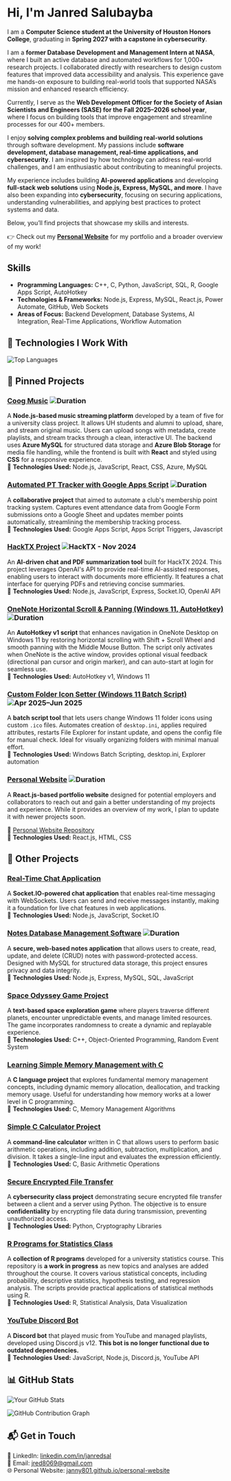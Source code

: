 # Hi, I'm Janred Salubayba  

I am a **Computer Science student at the University of Houston Honors College**, graduating in **Spring 2027 with a capstone in cybersecurity**. 

I am a **former Database Development and Management Intern at NASA**, where I built an active database and automated workflows for 1,000+ research projects. I collaborated directly with researchers to design custom features that improved data accessibility and analysis. This experience gave me hands-on exposure to building real-world tools that supported NASA’s mission and enhanced research efficiency.

Currently, I serve as the **Web Development Officer for the Society of Asian Scientists and Engineers (SASE) for the Fall 2025–2026 school year**, where I focus on building tools that improve engagement and streamline processes for our 400+ members.

I enjoy **solving complex problems and building real-world solutions** through software development. My passions include **software development, database management, real-time applications, and cybersecurity**. I am inspired by how technology can address real-world challenges, and I am enthusiastic about contributing to meaningful projects.  

My experience includes building **AI-powered applications** and developing **full-stack web solutions** using **Node.js, Express, MySQL, and more**. I have also been expanding into **cybersecurity**, focusing on securing applications, understanding vulnerabilities, and applying best practices to protect systems and data.  

Below, you’ll find projects that showcase my skills and interests.  

👉 Check out my **[Personal Website](https://janny801.github.io/personal-website)** for my portfolio and a broader overview of my work!

##  Skills
- **Programming Languages:** C++, C, Python, JavaScript, SQL, R, Google Apps Script, AutoHotkey
- **Technologies & Frameworks:** Node.js, Express, MySQL, React.js, Power Automate, GitHub, Web Sockets
- **Areas of Focus:** Backend Development, Database Systems, AI Integration, Real-Time Applications, Workflow Automation

## 🚀 Technologies I Work With  
![Top Languages](https://github-readme-stats.vercel.app/api/top-langs/?username=janny801&layout=compact&theme=tokyonight)

## 📌 Pinned Projects  

### [Coog Music](https://coogmusic.com/) ![Duration](https://img.shields.io/badge/Feb%202025%E2%80%93May%202025-black?style=for-the-badge&logo=calendar)
A **Node.js-based music streaming platform** developed by a team of five for a university class project. It allows UH students and alumni to upload, share, and stream original music. Users can upload songs with metadata, create playlists, and stream tracks through a clean, interactive UI. The backend uses **Azure MySQL** for structured data storage and **Azure Blob Storage** for media file handling, while the frontend is built with **React** and styled using **CSS** for a responsive experience.  
🔧 **Technologies Used:** Node.js, JavaScript, React, CSS, Azure, MySQL

### [Automated PT Tracker with Google Apps Script](https://github.com/janny801/automate-PT-tracker-with-google-appscript-test) ![Duration](https://img.shields.io/badge/Jan%202025%E2%80%93Apr%202025-black?style=for-the-badge&logo=calendar)
A **collaborative project** that aimed to automate a club's membership point tracking system. Captures event attendance data from Google Form submissions onto a Google Sheet and updates member points automatically, streamlining the membership tracking process.  
🔧 **Technologies Used:** Google Apps Script, Apps Script Triggers, Javascript

### [HackTX Project](https://github.com/janny801/hacktxproj)  ![HackTX - Nov 2024](https://img.shields.io/badge/HackTX%20-%20Nov%202024-black?style=for-the-badge&logo=calendar)
An **AI-driven chat and PDF summarization tool** built for HackTX 2024. This project leverages OpenAI's API to provide real-time AI-assisted responses, enabling users to interact with documents more efficiently. It features a chat interface for querying PDFs and retrieving concise summaries.  
🔧 **Technologies Used:** Node.js, JavaScript, Express, Socket.IO, OpenAI API  

### [OneNote Horizontal Scroll & Panning (Windows 11, AutoHotkey)](https://github.com/janny801/onenote-navigation-ahk-fix)  ![Duration](https://img.shields.io/badge/Mar%202025%E2%80%93Apr%202025-black?style=for-the-badge&logo=calendar)  
An **AutoHotkey v1 script** that enhances navigation in OneNote Desktop on Windows 11 by restoring horizontal scrolling with Shift + Scroll Wheel and smooth panning with the Middle Mouse Button. The script only activates when OneNote is the active window, provides optional visual feedback (directional pan cursor and origin marker), and can auto-start at login for seamless use.  
🔧 **Technologies Used:** AutoHotkey v1, Windows 11

### [Custom Folder Icon Setter (Windows 11 Batch Script)](https://github.com/janny801/custom-folder-icons-windows)  ![Apr 2025–Jun 2025](https://img.shields.io/badge/Apr%202025%E2%80%93Jun%202025-black?style=for-the-badge&logo=calendar)
A **batch script tool** that lets users change Windows 11 folder icons using custom `.ico` files. Automates creation of `desktop.ini`, applies required attributes, restarts File Explorer for instant update, and opens the config file for manual check. Ideal for visually organizing folders with minimal manual effort.  
🔧 **Technologies Used:** Windows Batch Scripting, desktop.ini, Explorer automation

### [Personal Website](https://janny801.github.io/personal-website/)  ![Duration](https://img.shields.io/badge/Nov%202024%E2%80%93Jan%202025-black?style=for-the-badge&logo=calendar)
A **React.js-based portfolio website** designed for potential employers and collaborators to reach out and gain a better understanding of my projects and experience. While it provides an overview of my work, I plan to update it with newer projects soon.  

🔗 [Personal Website Repository](https://github.com/janny801/personal-website)  
🔧 **Technologies Used:** React.js, HTML, CSS  

## 🔗 Other Projects  

### [Real-Time Chat Application](https://github.com/janny801/real-time-chat-app)  
A **Socket.IO-powered chat application** that enables real-time messaging with WebSockets. Users can send and receive messages instantly, making it a foundation for live chat features in web applications.  
🔧 **Technologies Used:** Node.js, JavaScript, Socket.IO  

### [Notes Database Management Software](https://github.com/janny801/smallsqldbprac)  ![Duration](https://img.shields.io/badge/Dec%202024%E2%80%93Feb%202025-black?style=for-the-badge&logo=calendar)
A **secure, web-based notes application** that allows users to create, read, update, and delete (CRUD) notes with password-protected access. Designed with MySQL for structured data storage, this project ensures privacy and data integrity.  
🔧 **Technologies Used:** Node.js, Express, MySQL, SQL, JavaScript  

### [Space Odyssey Game Project](https://github.com/janny801/Space-Odyssey-Project)  
A **text-based space exploration game** where players traverse different planets, encounter unpredictable events, and manage limited resources. The game incorporates randomness to create a dynamic and replayable experience.  
🔧 **Technologies Used:** C++, Object-Oriented Programming, Random Event System  

### [Learning Simple Memory Management with C](https://github.com/janny801/simple-mem-management-in-c)  
A **C language project** that explores fundamental memory management concepts, including dynamic memory allocation, deallocation, and tracking memory usage. Useful for understanding how memory works at a lower level in C programming.  
🔧 **Technologies Used:** C, Memory Management Algorithms  

### [Simple C Calculator Project](https://github.com/janny801/simple-c-calculator)  
A **command-line calculator** written in C that allows users to perform basic arithmetic operations, including addition, subtraction, multiplication, and division. It takes a single-line input and evaluates the expression efficiently.  
🔧 **Technologies Used:** C, Basic Arithmetic Operations  

### [Secure Encrypted File Transfer](https://github.com/janny801/HWK2Cybersec)  
A **cybersecurity class project** demonstrating secure encrypted file transfer between a client and a server using Python. The objective is to ensure **confidentiality** by encrypting file data during transmission, preventing unauthorized access.  
🔧 **Technologies Used:** Python, Cryptography Libraries  

### [R Programs for Statistics Class](https://github.com/janny801/Basic-R-programs-for-Statistics-Class)  
A **collection of R programs** developed for a university statistics course. This repository is **a work in progress** as new topics and analyses are added throughout the course. It covers various statistical concepts, including probability, descriptive statistics, hypothesis testing, and regression analysis. The scripts provide practical applications of statistical methods using R.  
🔧 **Technologies Used:** R, Statistical Analysis, Data Visualization  

### [YouTube Discord Bot](https://github.com/janny801/youtube-discordbot)  
A **Discord bot** that played music from YouTube and managed playlists, developed using Discord.js v12. **This bot is no longer functional due to outdated dependencies.**  
🔧 **Technologies Used:** JavaScript, Node.js, Discord.js, YouTube API  

## 📊 GitHub Stats  

![Your GitHub Stats](https://github-readme-stats.vercel.app/api?username=janny801&show_icons=true&theme=tokyonight&hide=contribs)

![GitHub Contribution Graph](https://github-readme-activity-graph.vercel.app/graph?username=janny801&theme=tokyo-night)

## 📬 Get in Touch  
💼 LinkedIn: [linkedin.com/in/janredsal](https://www.linkedin.com/in/janredsal)  
📧 Email: jred8069@gmail.com  
🌐 Personal Website: [janny801.github.io/personal-website](https://janny801.github.io/personal-website)  

